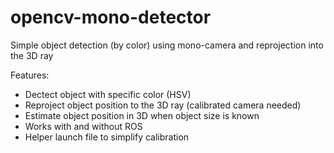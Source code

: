 # opencv-mono-detector
Simple object detection (by color) using mono-camera and reprojection into the 3D ray

Features:
 - Dectect object with specific color (HSV)
 - Reproject object position to the 3D ray (calibrated camera needed)
 - Estimate object position in 3D when object size is known
 - Works with and without ROS
 - Helper launch file to simplify calibration
 
